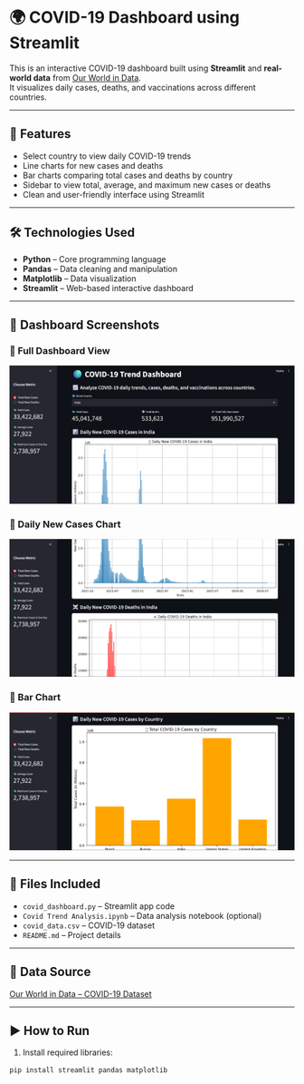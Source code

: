 # 🌍 COVID-19 Dashboard using Streamlit

This is an interactive COVID-19 dashboard built using **Streamlit** and **real-world data** from [Our World in Data](https://ourworldindata.org/coronavirus-source-data).  
It visualizes daily cases, deaths, and vaccinations across different countries.

---

## 📌 Features

- Select country to view daily COVID-19 trends
- Line charts for new cases and deaths
- Bar charts comparing total cases and deaths by country
- Sidebar to view total, average, and maximum new cases or deaths
- Clean and user-friendly interface using Streamlit

---

## 🛠️ Technologies Used

- **Python** – Core programming language  
- **Pandas** – Data cleaning and manipulation  
- **Matplotlib** – Data visualization  
- **Streamlit** – Web-based interactive dashboard  

---

## 📸 Dashboard Screenshots

### 🔷 Full Dashboard View
![Dashboard Overview](images/covid-dashboard_1.png)

### 🔷 Daily New Cases Chart
![Cases Chart](images/covid-dashboard_2.png)

### 🔷 Bar Chart 
![Sidebar Metrics](images/covid-dashboard_3.png)

---

## 📁 Files Included

- `covid_dashboard.py` – Streamlit app code
- `Covid Trend Analysis.ipynb` – Data analysis notebook (optional)
- `covid_data.csv` – COVID-19 dataset
- `README.md` – Project details

---

## 🔗 Data Source

[Our World in Data – COVID-19 Dataset](https://ourworldindata.org/coronavirus-source-data)

---

## ▶️ How to Run

1. Install required libraries:
```bash
pip install streamlit pandas matplotlib
